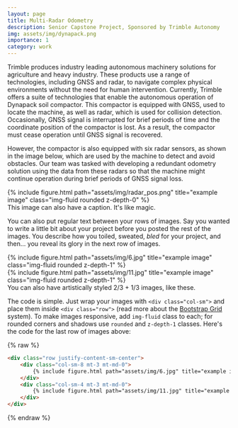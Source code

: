 ```yaml
---
layout: page
title: Multi-Radar Odometry
description: Senior Capstone Project, Sponsored by Trimble Autonomy
img: assets/img/dynapack.png
importance: 1
category: work
---
```


Trimble produces industry leading autonomous machinery solutions for agriculture and heavy industry. These products use a range of technologies, including GNSS and radar, to navigate complex physical environments without the need for human intervention. Currently, Trimble offers a suite of technologies that enable the autonomous operation of Dynapack soil compactor. This compactor is equipped with GNSS, used to locate the machine, as well as radar, which is used for collision detection. Occasionally, GNSS signal is interrupted for brief periods of time and the coordinate position of the compactor is lost. As a result, the compactor must cease operation until GNSS signal is recovered.

However, the compactor is also equipped with six radar sensors, as shown in the image below, which are used by the machine to detect and avoid obstacles. Our team was tasked with developing a redundant odometry solution using the data from these radars so that the machine might continue operation during brief periods of GNSS signal loss. 



<div class="row">
    <div class="col-sm mt-3 mt-md-0">
        {% include figure.html path="assets/img/radar_pos.png" title="example image" class="img-fluid rounded z-depth-0" %}
    </div>
</div>
<div class="caption">
    This image can also have a caption. It's like magic.
</div>

You can also put regular text between your rows of images.
Say you wanted to write a little bit about your project before you posted the rest of the images.
You describe how you toiled, sweated, *bled* for your project, and then... you reveal its glory in the next row of images.


<div class="row justify-content-sm-center">
    <div class="col-sm-8 mt-3 mt-md-0">
        {% include figure.html path="assets/img/6.jpg" title="example image" class="img-fluid rounded z-depth-1" %}
    </div>
    <div class="col-sm-4 mt-3 mt-md-0">
        {% include figure.html path="assets/img/11.jpg" title="example image" class="img-fluid rounded z-depth-1" %}
    </div>
</div>
<div class="caption">
    You can also have artistically styled 2/3 + 1/3 images, like these.
</div>


The code is simple.
Just wrap your images with `<div class="col-sm">` and place them inside `<div class="row">` (read more about the <a href="https://getbootstrap.com/docs/4.4/layout/grid/">Bootstrap Grid</a> system).
To make images responsive, add `img-fluid` class to each; for rounded corners and shadows use `rounded` and `z-depth-1` classes.
Here's the code for the last row of images above:

{% raw %}
```html
<div class="row justify-content-sm-center">
    <div class="col-sm-8 mt-3 mt-md-0">
        {% include figure.html path="assets/img/6.jpg" title="example image" class="img-fluid rounded z-depth-1" %}
    </div>
    <div class="col-sm-4 mt-3 mt-md-0">
        {% include figure.html path="assets/img/11.jpg" title="example image" class="img-fluid rounded z-depth-1" %}
    </div>
</div>
```
{% endraw %}
